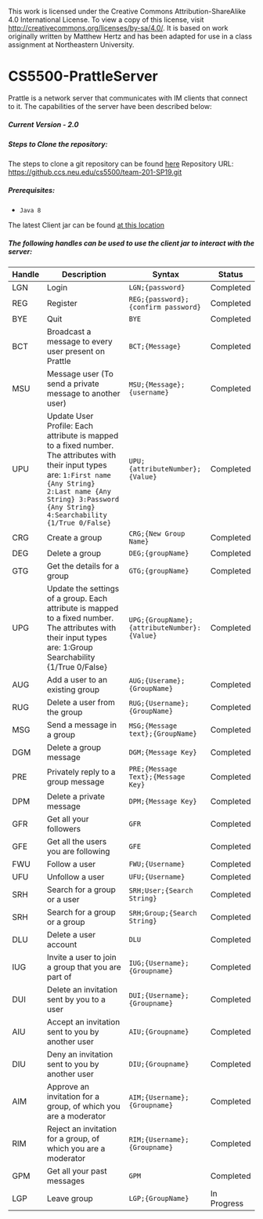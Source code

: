 This work is licensed under the Creative Commons Attribution-ShareAlike 4.0 International License. To view a copy of this license, visit http://creativecommons.org/licenses/by-sa/4.0/. It is based on work originally written by Matthew Hertz and has been adapted for use in a class assignment at Northeastern University.

# CS5500-PrattleServer
Prattle is a network server that communicates with IM clients that connect to it.  The capabilities of the server have been described below:

##### Current Version - 2.0

##### Steps to Clone the repository:
The steps to clone a git repository can be found [here](https://help.github.com/en/articles/cloning-a-repository)
Repository URL: https://github.ccs.neu.edu/cs5500/team-201-SP19.git

##### Prerequisites:
- `Java 8`

The latest Client jar can be found [at this location](https://github.ccs.neu.edu/cs5500/team-201-SP19/blob/master/Development/ChatServer/src/main/resources/Chatter-0.0.1-SNAPSHOT-jar-with-dependencies.jar)

##### The following handles can be used to use the client jar to interact with the server:

|Handle|Description|Syntax|Status|
|-------|------------|-------|-------|
|LGN|Login|`LGN;{password}`|Completed|
|REG|Register|`REG;{password};{confirm password}`|Completed|
|BYE|Quit|`BYE`|Completed|
|BCT|Broadcast a message to every user present on Prattle|`BCT;{Message}`|Completed|
|MSU|Message user (To send a private message to another user)|`MSU;{Message};{username}`|Completed|
|UPU|Update User Profile: Each attribute is mapped to a fixed number. The attributes with their input types are: `1:First name {Any String} 2:Last name {Any String} 3:Password {Any String} 4:Searchability {1/True 0/False}`|`UPU;{attributeNumber};{Value}`|Completed|
|CRG|Create a group|`CRG;{New Group Name}`|Completed|
|DEG|Delete a group|`DEG;{groupName}`|Completed|
|GTG|Get the details for a group|`GTG;{groupName}`|Completed|
|UPG|Update the settings of a group. Each attribute is mapped to a fixed number. The attributes with their input types are: 1:Group Searchability {1/True 0/False}|`UPG;{GroupName};{attributeNumber}:{Value}`|Completed|
|AUG|Add a user to an existing group|`AUG;{Userame};{GroupName}`|Completed|
|RUG|Delete a user from the group|`RUG;{Username};{GroupName}`|Completed|
|MSG|Send a message in a group|`MSG;{Message text};{GroupName}`|Completed|
|DGM|Delete a group message|`DGM;{Message Key}`|Completed|
|PRE|Privately reply to a group message|`PRE;{Message Text};{Message Key}`|Completed|
|DPM|Delete a private message|`DPM;{Message Key}`|Completed|
|GFR|Get all your followers|`GFR`|Completed|
|GFE|Get all the users you are following|`GFE`|Completed|
|FWU|Follow a user|`FWU;{Username}`|Completed|
|UFU|Unfollow a user|`UFU;{Username}`|Completed|
|SRH|Search for a group or a user|`SRH;User;{Search String}`|Completed|
|SRH|Search for a group or a group|`SRH;Group;{Search String}`|Completed|                                    
|DLU|Delete a user account|`DLU`|Completed|
|IUG|Invite a user to join a group that you are part of|`IUG;{Username};{Groupname}`|Completed|
|DUI|Delete an invitation sent by you to a user|`DUI;{Username};{Groupname}`|Completed|
|AIU|Accept an invitation sent to you by another user|`AIU;{Groupname}`|Completed|
|DIU|Deny an invitation sent to you by another user|`DIU;{Groupname}`|Completed|
|AIM|Approve an invitation for a group, of which you are a moderator|`AIM;{Username};{Groupname}`|Completed|
|RIM|Reject an invitation for a group, of which you are a moderator|`RIM;{Username};{Groupname}`|Completed|
|GPM|Get all your past messages|`GPM`|Completed|
|LGP|Leave group|`LGP;{GroupName}`|In Progress|